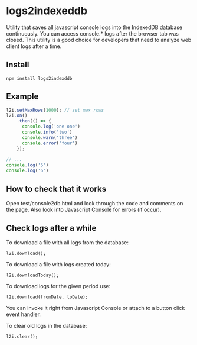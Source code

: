 logs2indexeddb
==============

Utility that saves all javascript console logs into the IndexedDB database continuously.
You can access console.* logs after the browser tab was closed.
This utility is a good choice for developers that need to analyze web client logs after a time.

## Install

`npm install logs2indexddb`

## Example

```javascript
l2i.setMaxRows(1000); // set max rows
l2i.on()
    .then(() => {
      console.log('one one')
      console.info('two')
      console.warn('three')
      console.error('four')
    });
    
// ...
console.log('5')
console.log('6')
```

## How to check that it works

Open test/console2db.html and look through the code and comments on the page. Also look into Javascript Console for errors (if occur).

## Check logs after a while

To download a file with all logs from the database:

    l2i.download();

To download a file with logs created today:

    l2i.downloadToday();

To download logs for the given period use:

    l2i.download(fromDate, toDate);

You can invoke it right from Javascript Console or attach to a button click event handler.

To clear old logs in the database:

    l2i.clear();
